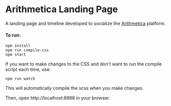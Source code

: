 # Arithmetica Landing Page

A landing page and timeline developed to socialize the [Arithmetica](http://arithmetica.network) platform.

#### To run:

```
npm install
npm run compile-css
npm start
```

If you want to make changes to the CSS and don't want to run the compile script each time, use:

```
npm run watch
```

This will automatically compile the scss when you make changes.

Then, open http://localhost:8888 in your browser.
